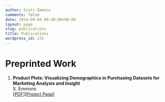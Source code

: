 ```yaml
---
author: Scott Emmons
comments: false
date: 2014-09-04 00:40:00+00:00
layout: page
slug: publications
title: Publications
wordpress_id: 231
---
```


# Preprinted Work





 
  1. **Product Plots: Visualizing Demographics in Purchasing Datasets for Marketing Analysis and Insight**  
S. Emmons  
[[PDF](/assets/Product-Plots.pdf)][[Project Page](/productplots/)]


